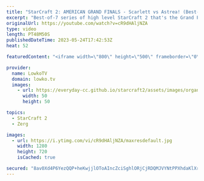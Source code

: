 ```yaml
---
title: "StarCraft 2: AMERICAN GRAND FINALS - Scarlett vs Astrea! (Best-of-7)"
excerpt: "Best-of-7 series of high level StarCraft 2 that's the Grand Finals of the ESL StarCraft 2 Masters Summer: American regionals. This series is between the Canadian Zerg Scarlett and the American Protoss Astrea.  Serral vs MaxPax: https://youtu.be/l3L6kBCAuRw  Support my work: https://patreon.com/lowkotv"
originalUrl: https://youtube.com/watch?v=cR9dHAljNZA
type: video
length: PT48M50S
publishedDateTime: 2023-05-24T17:42:53Z
heat: 52

featuredContent: "<iframe width=\"800\" height=\"500\" frameborder=\"0\" src=\"https://www.youtube.com/embed/cR9dHAljNZA\" allow=\"accelerometer; autoplay; encrypted-media; gyroscope; picture-in-picture\" allowfullscreen></iframe>"

provider:
  name: LowkoTV
  domain: lowko.tv
  images:
    - url: https://everyday-cc.github.io/starcraft2/assets/images/organizations/lowko.tv-50x50.jpg
      width: 50
      height: 50

topics:
  - StarCraft 2
  - Zerg

images:
  - url: https://i.ytimg.com/vi/cR9dHAljNZA/maxresdefault.jpg
    width: 1280
    height: 720
    isCached: true

secured: "8av0Xd4P6YezQQP+heKwjjlOToAIncZciSghlORjCjRDQMJVYNtPPXhdaKlXrbmcGqOfKFCeXu3fnR1/xMG871t+tqR3g+SsStf7mdx6YazcriXfhZ4IP2tFBrSpaJ7PBSfXOeTU2ajGX+t+/F6CADjVZCkGxpOTg8QRuII1kUDBTAZJsmtBwcr1cj120KL3KfmMbmkTZCyqZmvxLwXJp/0pOu2aglw8ydY0Z/KVbHer4W4duAl1aIL461PE4+jR/196KAvexqSm9IhPBLvyCZ88WJMFpP81H+Es4mfGI9o1BFTYpk59ru9bIthS1fsA2dmxNaePoXW63UtugHl3PUfRWfEumk+gLlOdp16VQobhgoOL5Y5i5r+BZpu12wDIy6ZB+beXC8wtBxRPk+2nh9X1w+yrD58T5/etr2QNVsE=;uiva4S3cv+LKPCsXWvxBzQ=="
---
```


